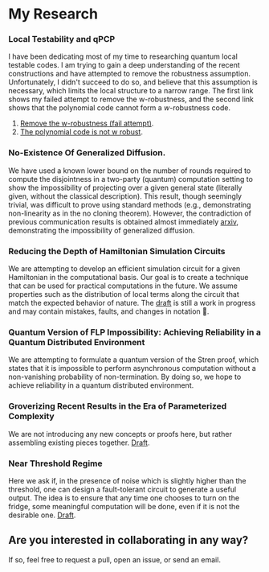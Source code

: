 # My Research

### Local Testability and qPCP
I have been dedicating most of my time to researching quantum local testable codes. I am trying to gain a deep understanding of the recent constructions and have attempted to remove the robustness assumption. Unfortunately, I didn't succeed to do so, and believe that this assumption is necessary, which limits the local structure to a narrow range. The first link shows my failed attempt to remove the w-robustness, and the second link shows that the polynomial code cannot form a $w$-robustness code.

1. [Remove the w-robustness (fail attempt)](https://github.com/dudupo/Academic/blob/master/projects/pdfs/ldpc_ltc.pdf).    
2. [The polynomial code is not w robust](https://github.com/dudupo/Academic/blob/master/projects/pdfs/poly_qldpc.pdf).

### No-Existence Of Generalized Diffusion.
We have used a known lower bound on the number of rounds required to compute the disjointness in a two-party (quantum) computation setting to show the impossibility of projecting over a given general state (literally given, without the classical description). This result, though seemingly trivial, was difficult to prove using standard methods (e.g., demonstrating non-linearity as in the no cloning theorem). However, the contradiction of previous communication results is obtained almost immediately [arxiv](https://arxiv.org/pdf/2304.03960.pdf), demonstrating the impossibility of generalized diffusion.

### Reducing the Depth of Hamiltonian Simulation Circuits
We are attempting to develop an efficient simulation circuit for a given Hamiltonian in the computational basis. Our goal is to create a technique that can be used for practical computations in the future. We assume properties such as the distribution of local terms along the circuit that match the expected behavior of nature. The [draft](https://github.com/dudupo/Academic/blob/master/projects/pdfs/Classiq.pdf) is still a work in progress and may contain mistakes, faults, and changes in notation :see_no_evil:.


### Quantum Version of FLP Impossibility: Achieving Reliability in a Quantum Distributed Environment
We are attempting to formulate a quantum version of the Stren proof, which states that it is impossible to perform asynchronous computation without a non-vanishing probability of non-termination. By doing so, we hope to achieve reliability in a quantum distributed environment.

### Groverizing Recent Results in the Era of Parameterized Complexity
We are not introducing any new concepts or proofs here, but rather assembling existing pieces together. [Draft](https://github.com/dudupo/Academic/blob/master/projects/pdfs/montone_local_search.pdf).

### Near Threshold Regime
Here we ask if, in the presence of noise which is slightly higher than the threshold, one can design a fault-tolerant circuit to generate a useful output. The idea is to ensure that any time one chooses to turn on the fridge, some meaningful computation will be done, even if it is not the desirable one. [Draft](https://github.com/dudupo/Academic/blob/master/projects/pdfs/recycle.pdf).

## Are you interested in collaborating in any way?
If so, feel free to request a pull, open an issue, or send an email.
